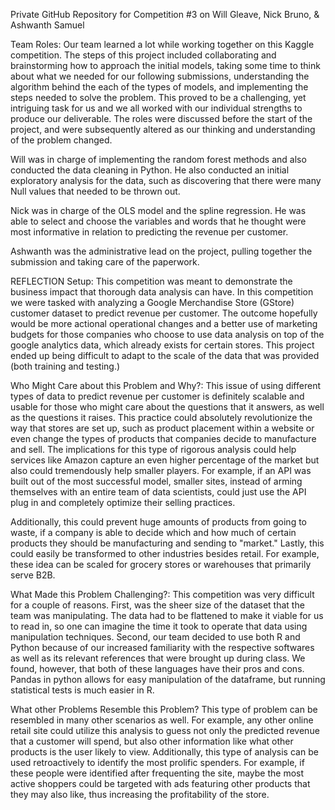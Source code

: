Private GitHub Repository for Competition #3 on Will Gleave, Nick Bruno, & Ashwanth Samuel

Team Roles: Our team learned a lot while working together on this Kaggle competition.  The steps of this project included collaborating and brainstorming how to approach the initial models, taking some time to think about what we needed for our following submissions, understanding the algorithm behind the each of the types of models, and implementing the steps needed to solve the problem. This proved to be a challenging, yet intriguing task for us and we all worked with our individual strengths to produce our deliverable. The roles were discussed before the start of the project, and were subsequently altered as our thinking and understanding of the problem changed.

Will was in charge of implementing the random forest methods and also conducted the data cleaning in Python. He also conducted an initial exploratory analysis for the data, such as discovering that there were many Null values that needed to be thrown out. 

Nick was in charge of the OLS model and the spline regression. He was able to select and choose the variables and words that he thought were most informative in relation to predicting the revenue per customer.

Ashwanth was the administrative lead on the project, pulling together the submission and taking care of the paperwork. 

REFLECTION Setup: This competition was meant to demonstrate the business impact that thorough data analysis can have. In this competition we were tasked with analyzing a Google Merchandise Store (GStore) customer dataset to predict revenue per customer. The outcome hopefully would be more actional operational changes and a better use of marketing budgets for those companies who choose to use data analysis on top of the google analytics data, which already exists for certain stores. This project ended up being difficult to adapt to the scale of the data that was provided (both training and testing.)

Who Might Care about this Problem and Why?: This issue of using different types of data to predict revenue per customer is definitely scalable and usable for those who might care about the questions that it answers, as well as the questions it raises. This practice could absolutely revolutionize the way that stores are set up, such as product placement within a website or even change the types of products that companies decide to manufacture and sell. The implications for this type of rigorous analysis could help services like Amazon capture an even higher percentage of the market but also could tremendously help smaller players. For example, if an API was built out of the most successful model, smaller sites, instead of arming themselves with an entire team of data scientists, could just use the API plug in and completely optimize their selling practices. 

Additionally, this could prevent huge amounts of products from going to waste, if a company is able to decide which and how much of certain products they should be manufacturing and sending to "market." Lastly, this could easily be transformed to other industries besides retail. For example, these idea can be scaled for grocery stores or warehouses that primarily serve B2B.

What Made this Problem Challenging?: This competition was very difficult for a couple of reasons. First, was the sheer size of the dataset that the team was manipulating. The data had to be flattened to make it viable for us to read in, so one can imagine the time it took to operate that data using manipulation techniques. Second, our team decided to use both R and Python because of our increased familiarity with the respective softwares as well as its relevant references that were brought up during class. We found, however, that both of these languages have their pros and cons. Pandas in python allows for easy manipulation of the dataframe, but running statistical tests is much easier in R. 

What other Problems Resemble this Problem? This type of problem can be resembled in many other scenarios as well. For example, any other online retail site could utilize this analysis to guess not only the predicted revenue that a customer will spend, but also other information like what other products is the user likely to view. Additionally, this type of analysis can be used retroactively to identify the most prolific spenders. For example, if these people were identified after frequenting the site, maybe the most active shoppers could be targeted with ads featuring other products that they may also like, thus increasing the profitability of the store. 

